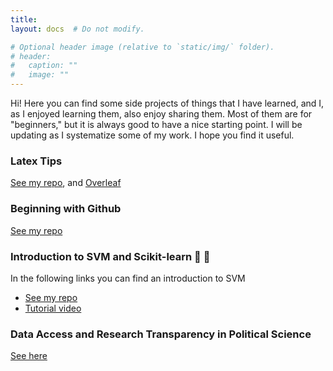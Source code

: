 ```yaml
---
title: 
layout: docs  # Do not modify.

# Optional header image (relative to `static/img/` folder).
# header:
#   caption: ""
#   image: ""
---
```


Hi! Here you can find some side projects of things that I have learned, and I, as I enjoyed learning them, also enjoy sharing them. Most of them are for "beginners," but it is always good to have a nice starting point. I will be updating as I systematize some of my work. I hope you find it useful. 

### Latex Tips  
[See my repo](https://github.com/gonzalezrostani/Latex-Tips), and [Overleaf](https://www.overleaf.com/read/rrdfvjbpfyrq)

### Beginning with Github 
[See my repo](https://github.com/gonzalezrostani/Beginning-with-Git/blob/master/labNotes.md)

### Introduction to SVM and Scikit-learn 🤖 🦾
In the following links you can find an introduction to SVM 

* [See my repo](https://github.com/gonzalezrostani/Support-Vector-Machine)
* [Tutorial video](https://pitt.hosted.panopto.com/Panopto/Pages/Viewer.aspx?id=5f994000-d1d1-49bf-bec2-ac810157b3b6)

### Data Access and Research Transparency in Political Science
[See here](https://github.com/gonzalezrostani/academic-kickstart-vale/blob/master/content/resources/Professionalization.pdf)
